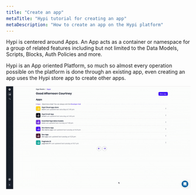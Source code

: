 ```yaml
---
title: "Create an app"
metaTitle: "Hypi tutorial for creating an app"
metaDescription: "How to create an app on the Hypi platform"
---
```


Hypi is centered around Apps. An App acts as a container or namespace for a group of related features including but not limited to the Data Models, Scripts, Blocks, Auth Policies and more. 

Hypi is an App oriented Platform, so much so almost every operation possible on the platform is done through an existing app, even creating an app uses the Hypi store app to create other apps.

![Create an App](../assets/img/new-app.gif "Create app")
